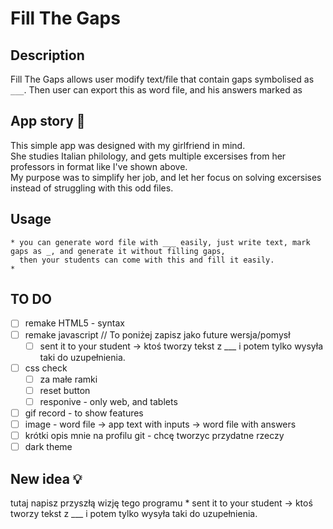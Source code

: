 # Fill The Gaps

## Description
Fill The Gaps allows user modify text/file that contain gaps symbolised as `___`. Then user can export this as word file, and his answers marked as 

## App story 🍝
This simple app was designed with my girlfriend in mind. <br>She studies Italian philology, and gets multiple excersises from her professors in format like I've shown above. <br> My purpose was to simplify her job, and let her focus on solving excersises instead of struggling with this odd files.

## Usage
    * you can generate word file with ___ easily, just write text, mark gaps as _, and generate it without filling gaps,
      then your students can come with this and fill it easily.
    * 
     

## TO DO 
* [ ] remake HTML5 - syntax
* [ ] remake javascript 
    // To poniżej zapisz jako future wersja/pomysł
    * [ ] sent it to your student -> ktoś tworzy tekst z ___ i potem tylko wysyła taki do uzupełnienia.
* [ ] css check
    * [ ] za małe ramki
    * [ ] reset button
    * [ ] responive - only web, and tablets
* [ ] gif record - to show features 
* [ ] image - word file -> app text with inputs -> word file with answers
* [ ] krótki opis mnie na profilu git - chcę tworzyc przydatne rzeczy
* [ ] dark theme

## New idea 💡
tutaj napisz przyszłą wizję tego programu
    * sent it to your student -> ktoś tworzy tekst z ___ i potem tylko wysyła taki do uzupełnienia.
